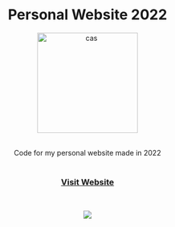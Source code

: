 <h1 align="center">Personal Website 2022</h1>

<div align="center">
  <a href="https://www.martingur.com">
    <img width="200" height="200" alt="cas" src="https://user-images.githubusercontent.com/76784461/188332762-b9f9ef23-ac61-4378-bbd3-8b4aef850672.png">
  </a>



  <p align="center">
    <br>
    Code for my personal website made in 2022
    <br />
    <br>
    <a href="https://www.martingur.com"><h3>Visit Website</h3>
    <br />

    
  </p>
</div>
<div align="center">
  <a href="www.martingur.com">
    <img  src="https://user-images.githubusercontent.com/76784461/188333310-6bf96015-07c2-468c-894b-20fbe5186da3.gif">
  </a>
</div>


